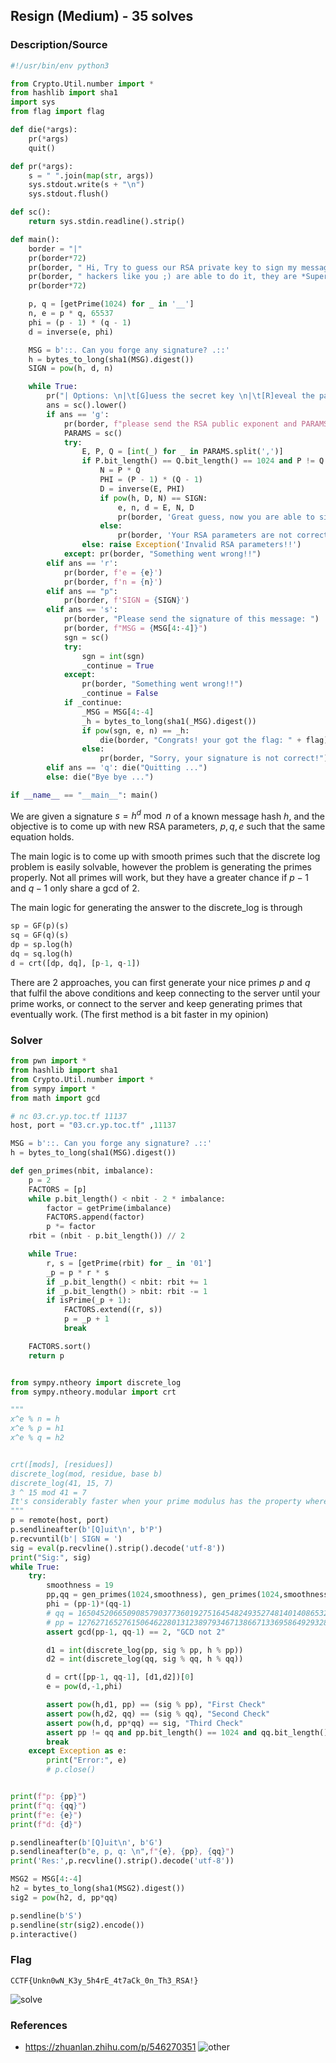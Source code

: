 ## Resign (Medium) - 35 solves

### Description/Source

```py
#!/usr/bin/env python3

from Crypto.Util.number import *
from hashlib import sha1
import sys
from flag import flag

def die(*args):
	pr(*args)
	quit()

def pr(*args):
	s = " ".join(map(str, args))
	sys.stdout.write(s + "\n")
	sys.stdout.flush()

def sc():
	return sys.stdin.readline().strip()

def main():
	border = "|"
	pr(border*72)
	pr(border, " Hi, Try to guess our RSA private key to sign my message, talented  ", border)
	pr(border, " hackers like you ;) are able to do it, they are *Super Guesser* :) ", border)
	pr(border*72)

	p, q = [getPrime(1024) for _ in '__']
	n, e = p * q, 65537
	phi = (p - 1) * (q - 1)
	d = inverse(e, phi)

	MSG = b'::. Can you forge any signature? .::'
	h = bytes_to_long(sha1(MSG).digest())
	SIGN = pow(h, d, n)

	while True:
		pr("| Options: \n|\t[G]uess the secret key \n|\t[R]eveal the parameters \n|\t[S]ign the message \n|\t[P]rint the signature \n|\t[Q]uit")
		ans = sc().lower()
		if ans == 'g':
			pr(border, f"please send the RSA public exponent and PARAMS p, q separated by comma like e, p, q: ")
			PARAMS = sc()
			try:
				E, P, Q = [int(_) for _ in PARAMS.split(',')]
				if P.bit_length() == Q.bit_length() == 1024 and P != Q:
					N = P * Q
					PHI = (P - 1) * (Q - 1)
					D = inverse(E, PHI)
					if pow(h, D, N) == SIGN:
						e, n, d = E, N, D
						pr(border, 'Great guess, now you are able to sign any message!!!')
					else:
						pr(border, 'Your RSA parameters are not correct!!')
				else: raise Exception('Invalid RSA parameters!!')
			except: pr(border, "Something went wrong!!")
		elif ans == 'r':
			pr(border, f'e = {e}')
			pr(border, f'n = {n}')
		elif ans == "p":
			pr(border, f'SIGN = {SIGN}')
		elif ans == 's':
			pr(border, "Please send the signature of this message: ")
			pr(border, f"MSG = {MSG[4:-4]}")
			sgn = sc()
			try:
				sgn = int(sgn)
				_continue = True
			except:
				pr(border, "Something went wrong!!")
				_continue = False
			if _continue:
				_MSG = MSG[4:-4]
				_h = bytes_to_long(sha1(_MSG).digest())
				if pow(sgn, e, n) == _h:
					die(border, "Congrats! your got the flag: " + flag)
				else:
					pr(border, "Sorry, your signature is not correct!")
		elif ans == 'q': die("Quitting ...")
		else: die("Bye bye ...")

if __name__ == "__main__": main()
```

We are given a signature $s = h^d \bmod n$ of a known message hash $h$, and the objective is to come up with new RSA parameters, $p,q,e$ such that the same equation holds.

The main logic is to come up with smooth primes such that the discrete log problem is easily solvable, however the problem is generating the primes properly. Not all primes will work, but they have a greater chance if $p-1$ and $q-1$ only share a gcd of 2.

The main logic for generating the answer to the discrete_log is through

```py
sp = GF(p)(s)
sq = GF(q)(s)
dp = sp.log(h)
dq = sq.log(h)
d = crt([dp, dq], [p-1, q-1])
```

There are 2 approaches, you can first generate your nice primes $p$ and $q$ that fulfil the above conditions and keep connecting to the server until your prime works, or connect to the server and keep generating primes that eventually work. (The first method is a bit faster in my opinion)

### Solver

```python
from pwn import *
from hashlib import sha1
from Crypto.Util.number import *
from sympy import *
from math import gcd

# nc 03.cr.yp.toc.tf 11137
host, port = "03.cr.yp.toc.tf" ,11137

MSG = b'::. Can you forge any signature? .::'
h = bytes_to_long(sha1(MSG).digest())

def gen_primes(nbit, imbalance):
	p = 2
	FACTORS = [p]
	while p.bit_length() < nbit - 2 * imbalance:
		factor = getPrime(imbalance)
		FACTORS.append(factor)
		p *= factor
	rbit = (nbit - p.bit_length()) // 2

	while True:
		r, s = [getPrime(rbit) for _ in '01']
		_p = p * r * s
		if _p.bit_length() < nbit: rbit += 1
		if _p.bit_length() > nbit: rbit -= 1
		if isPrime(_p + 1):
			FACTORS.extend((r, s))
			p = _p + 1
			break

	FACTORS.sort()
	return p


from sympy.ntheory import discrete_log
from sympy.ntheory.modular import crt

"""
x^e % n = h
x^e % p = h1
x^e % q = h2


crt([mods], [residues])
discrete_log(mod, residue, base b)
discrete_log(41, 15, 7)
3 ^ 15 mod 41 = 7
It's considerably faster when your prime modulus has the property where p - 1 factors into a lot of small primes.
"""
p = remote(host, port)
p.sendlineafter(b'[Q]uit\n', b'P')
p.recvuntil(b'| SIGN = ')
sig = eval(p.recvline().strip().decode('utf-8'))
print("Sig:", sig)
while True:
    try:
        smoothness = 19
        pp,qq = gen_primes(1024,smoothness), gen_primes(1024,smoothness)
        phi = (pp-1)*(qq-1)
        # qq = 165045206650908579037736019275164548249352748140140865322738536587413116145681609233642967749744281008958134740593406604658339451113831975908956806872350428377612084851874310998668516784031659539154269720702521805242048314447883854808775672025712387783452897368206696919953082560862496429977840059305487982379
        # pp = 127627165276150646228013123897934671386671336958649293289547113375201088762258735903915885724084167289865326800776388793004216358238960385154696784220029644083041122638902654996412115843230720296669976023045277346308988465696604295042658867337303262044646357732975568917957064182242973034717947923729341846679
        assert gcd(pp-1, qq-1) == 2, "GCD not 2"

        d1 = int(discrete_log(pp, sig % pp, h % pp))
        d2 = int(discrete_log(qq, sig % qq, h % qq))

        d = crt([pp-1, qq-1], [d1,d2])[0]
        e = pow(d,-1,phi)

        assert pow(h,d1, pp) == (sig % pp), "First Check"
        assert pow(h,d2, qq) == (sig % qq), "Second Check"
        assert pow(h,d, pp*qq) == sig, "Third Check"
        assert pp != qq and pp.bit_length() == 1024 and qq.bit_length() == 1024
        break
    except Exception as e:
        print("Error:", e)
        # p.close()


print(f"p: {pp}")
print(f"q: {qq}")
print(f"e: {e}")
print(f"d: {d}")

p.sendlineafter(b'[Q]uit\n', b'G')
p.sendlineafter(b"e, p, q: \n",f"{e}, {pp}, {qq}")
print('Res:',p.recvline().strip().decode('utf-8'))

MSG2 = MSG[4:-4]
h2 = bytes_to_long(sha1(MSG2).digest())
sig2 = pow(h2, d, pp*qq)

p.sendline(b'S')
p.sendline(str(sig2).encode())
p.interactive()

```

### Flag

```
CCTF{Unkn0wN_K3y_5h4rE_4t7aCk_0n_Th3_RSA!}
```

![solve](./solve.png)

### References

- https://zhuanlan.zhihu.com/p/546270351
  ![other](./other.png)
